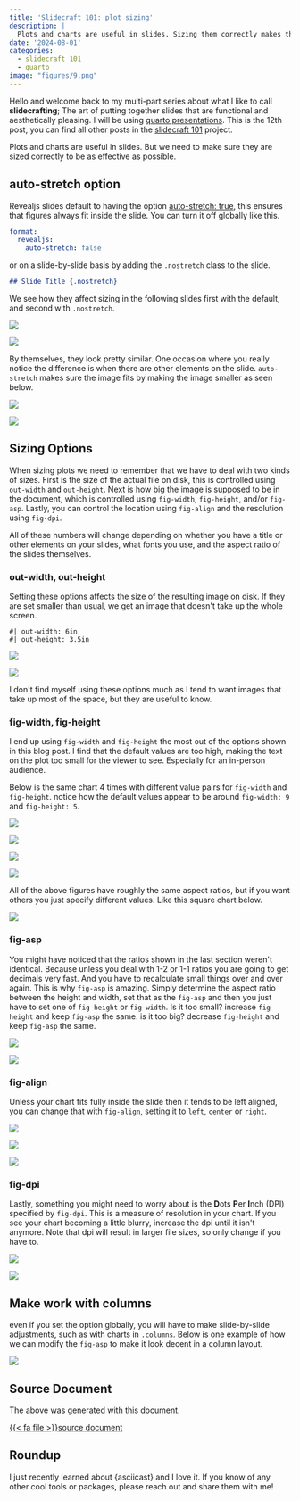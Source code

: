 ```yaml
---
title: 'Slidecraft 101: plot sizing'
description: |
  Plots and charts are useful in slides. Sizing them correctly makes them stand out and be readable.
date: '2024-08-01'
categories:
  - slidecraft 101
  - quarto
image: "figures/9.png"
---
```





Hello and welcome back to my multi-part series about what I like to call **slidecrafting**; The art of putting together slides that are functional and aesthetically pleasing. I will be using [quarto presentations](https://quarto.org/). This is the 12th post, you can find all other posts in the [slidecraft 101](../../project/slidecraft-101/index.qmd#blog-posts) project.

Plots and charts are useful in slides. But we need to make sure they are sized correctly to be as effective as possible.

## auto-stretch option

Revealjs slides default to having the option [auto-stretch: true](https://quarto.org/docs/presentations/revealjs/advanced.html#stretch), this ensures that figures always fit inside the slide. You can turn it off globally like this.

```yaml
format:
  revealjs:
    auto-stretch: false
```

or on a slide-by-slide basis by adding the `.nostretch` class to the slide.

```md
## Slide Title {.nostretch}
```

We see how they affect sizing in the following slides first with the default, and second with `.nostretch`.

![](figures/1.png)

![](figures/2.png)

By themselves, they look pretty similar. One occasion where you really notice the difference is when there are other elements on the slide. `auto-stretch` makes sure the image fits by making the image smaller as seen below.

![](figures/3.png)

![](figures/4.png)

## Sizing Options

When sizing plots we need to remember that we have to deal with two kinds of sizes. First is the size of the actual file on disk, this is controlled using `out-width` and `out-height`. Next is how big the image is supposed to be in the document, which is controlled using `fig-width`, `fig-height`, and/or `fig-asp`. Lastly, you can control the location using `fig-align` and the resolution using `fig-dpi`.

All of these numbers will change depending on whether you have a title or other elements on your slides, what fonts you use, and the aspect ratio of the slides themselves.

### out-width, out-height

Setting these options affects the size of the resulting image on disk. If they are set smaller than usual, we get an image that doesn't take up the whole screen.

```{{r}}
#| out-width: 6in
#| out-height: 3.5in
```

![](figures/5.png)

![](figures/6.png)

I don't find myself using these options much as I tend to want images that take up most of the space, but they are useful to know.

### fig-width, fig-height

I end up using `fig-width` and `fig-height` the most out of the options shown in this blog post. I find that the default values are too high, making the text on the plot too small for the viewer to see. Especially for an in-person audience.

Below is the same chart 4 times with different value pairs for `fig-width` and `fig-height`. notice how the default values appear to be around `fig-width: 9` and `fig-height: 5`.

![](figures/7.png)

![](figures/8.png)

![](figures/9.png)

![](figures/10.png)

All of the above figures have roughly the same aspect ratios, but if you want others you just specify different values. Like this square chart below.

![](figures/11.png)

### fig-asp

You might have noticed that the ratios shown in the last section weren't identical. Because unless you deal with 1-2 or 1-1 ratios you are going to get decimals very fast. And you have to recalculate small things over and over again. This is why `fig-asp` is amazing. Simply determine the aspect ratio between the height and width, set that as the `fig-asp` and then you just have to set one of `fig-height` or `fig-width`. Is it too small? increase `fig-height` and keep `fig-asp` the same. is it too big? decrease `fig-height` and keep `fig-asp` the same.

![](figures/12.png)

![](figures/13.png)

### fig-align

Unless your chart fits fully inside the slide then it tends to be left aligned, you can change that with `fig-align`, setting it to `left`, `center` or `right`.

![](figures/14.png)

![](figures/15.png)

![](figures/16.png)

### fig-dpi

Lastly, something you might need to worry about is the **D**ots **P**er **I**nch (DPI) specified by `fig-dpi`. This is a measure of resolution in your chart. If you see your chart becoming a little blurry, increase the dpi until it isn't anymore. Note that dpi will result in larger file sizes, so only change if you have to.

![](figures/17.png)

![](figures/18.png)

## Make work with columns

even if you set the option globally, you will have to make slide-by-slide adjustments, such as with charts in `.columns`. Below is one example of how we can modify the `fig-asp` to make it look decent in a column layout.

![](figures/19.png)

## Source Document

The above was generated with this document.

<a href="_examples.qmd" target="_blank" class="listing-slides btn-links">{{< fa file >}}source document<a>

## Roundup

I just recently learned about {asciicast} and I love it. If you know of any other cool tools or packages, please reach out and share them with me!

